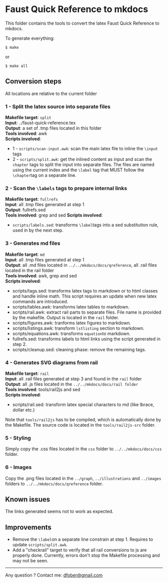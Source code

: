 # Faust Quick Reference to mkdocs

This folder contains the tools to convert the latex Faust Quick Reference to mkdocs.

To generate everything:
~~~~~~~~~~
$ make
~~~~~~~~~~
or
~~~~~~~~~~
$ make all
~~~~~~~~~~


## Conversion steps

All locations are relative to the current folder


### 1 - Split the latex source into separate files

**Makefile target**: `split`  
**Input**: ../faust-quick-reference.tex  
**Output**: a set of .tmp files located in this folder  
**Tools involved**: awk  
**Scripts involved**:  
- 1 - `scripts/scan-input.awk`: scan the main latex file to inline the `\input` tags
- 2 - `scripts/split.awk`: get the inlined content as input and scan the `chapter` tags to split the input into separate files. The files are named using the current index and the `\label` tag that MUST follow the `\chapter`tag on a separate line.


### 2 - Scan the `\labels` tags to prepare internal links 

**Makefile target**: `fullrefs`  
**Input**: all .tmp files generated at step 1  
**Output**: fullrefs.sed  
**Tools involved**: grep and sed
**Scripts involved**:  
- `scripts/labels.sed`: transforms `\label`tags into a sed substitution rule, used in by the next step.


### 3 - Generates md files

**Makefile target**: `md`  
**Input**: all .tmp files generated at step 1  
**Output**: all .md files located in `../../mkdocs/docs/qreference`, all .rail files located in the rail folder  
**Tools involved**: awk, grep and sed  
**Scripts involved**:  
- scripts/tags.sed: transforms latex tags to markdown or to html classes and handle inline math. This script requires an update when new latex commands are introduced.
- scripts/tables.awk: transforms latex tables to markdown.
- scripts/rail.awk: extract rail parts to separate files. File name is provided by the makefile. Output is located in the `rail` folder.
- scripts/figures.awk: tranforms latex figures to markdown.
- scripts/listings.awk: transform `lstlisting` section to markdown.
- scripts/equations.awk: transforms `equation`to markdown.
- fullrefs.sed: transforms labels to html links using the script generated in step 2.
- scripts/cleanup.sed: cleaning phase: remove the remaining tags.


### 4 - Generates SVG diagrams from rail

**Makefile target**: `rail`  
**Input**: all .rail files generated at step 3 and found in the `rail` folder  
**Output**: all .js files located in the `../../mkdocs/docs/rail folder`  
**Tools involved**: tools/rail2js and sed  
**Scripts involved**:  
- scripts/rail.sed: transform latex special characters to md (like lbrace, dollar etc.)

Note that `tools/rail2js` has to be compiled, which is automatically done by the Makefile. The source code is located in the `tools/rail2js-src` folder.



### 5 - Styling
Simply copy the .css files located in the `css` folder to `../../mkdocs/docs/css` folder.


### 6 - Images
Copy the .png files located in the `../graph`, `../illustrations` and  `../images` folders to `../../mkdocs/docs/qreference` folder.

## Known issues
The links generated seems not to work as expected.

## Improvements

- Remove the `\label`on a separate line constrain at step 1. Requires to update `scripts/split.awk`.
- Add a "checkrail" target to verify that all rail conversions to js are properly done. Currently, errors don't stop the Makefile processing and may not be seen.
____

Any question ? Contact me: <dfober@gmail.com>




